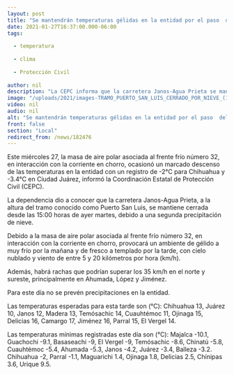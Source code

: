 ```yaml
---
layout: post
title: "Se mantendrán temperaturas gélidas en la entidad por el paso  del frente frío 32"
date: 2021-01-27T16:37:00.000-06:00
tags:
  
  - temperatura
  
  - clima
  
  - Protección Civil
  
author: nil
description: "La CEPC informa que la carretera Janos-Agua Prieta se mantiene cerrada desde las 15:00 horas de ayer, debido a una segunda precipitación de nieve; Majalca amanece a -10.1°C, Chihuahua a -2°C y Juárez a -3.4°C"
image: "/uploads/2021/images-TRAMO_PUERTO_SAN_LUIS_CERRADO_POR_NIEVE_(1).jpeg"
video: nil
audio: nil
alt: "Se mantendrán temperaturas gélidas en la entidad por el paso  del frente frío 32"
front: false
section: "Local"
redirect_from: /news/182476
---
```


Este miércoles 27, la masa de aire polar asociada al frente frío número 32, en interacción con la corriente en chorro, ocasionó un marcado descenso de las temperaturas en la entidad con un registro de -2°C para Chihuahua y -3.4°C en Ciudad Juárez, informó la Coordinación Estatal de Protección Civil (CEPC).

La dependencia dio a conocer que la carretera Janos-Agua Prieta, a la altura del tramo conocido como Puerto San Luis, se mantiene cerrada desde las 15:00 horas de ayer martes, debido a una segunda precipitación de nieve.

Debido a la masa de aire polar asociada al frente frío número 32, en interacción con la corriente en chorro, provocará un ambiente de gélido a muy frío por la mañana y de fresco a templado por la tarde, con cielo nublado y viento de entre 5 y 20 kilómetros por hora (km/h).

Además, habrá rachas que podrían superar los 35 km/h en el norte y sureste, principalmente en Ahumada, López y Jiménez.  

Para este día no se prevén precipitaciones en la entidad.

Las temperaturas esperadas para esta tarde son (°C): Chihuahua 13, Juárez 10, Janos 12, Madera 13, Temósachic 14, Cuauhtémoc 11, Ojinaga 15, Delicias 16, Camargo 17, Jiménez 16, Parral 15, El Vergel 14.

Las temperaturas mínimas registradas este día son (°C): Majalca -10.1, Guachochi -9.1, Basaseachi -9, El Vergel -9, Temósachic -8.6, Chinatú -5.8, Cuauhtémoc -5.4, Ahumada -5.3, Janos -4.2, Juárez -3.4, Balleza -3.2. Chihuahua -2, Parral -1.1, Maguarichi 1.4, Ojinaga 1.8, Delicias 2.5, Chínipas 3.6, Urique 9.5.
